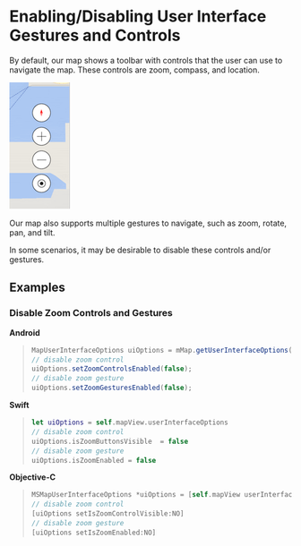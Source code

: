 
# Enabling/Disabling User Interface Gestures and Controls

By default, our map shows a toolbar with controls that the user can use to navigate the map. These controls are zoom, compass, and location.

![User Interface Controls](media/User_Interface_Controls.png)

Our map also supports multiple gestures to navigate, such as zoom, rotate, pan, and tilt.

In some scenarios, it may be desirable to disable these controls and/or gestures.

## Examples

### Disable Zoom Controls and Gestures

**Android**

>``` Java
> MapUserInterfaceOptions uiOptions = mMap.getUserInterfaceOptions();
> // disable zoom control
> uiOptions.setZoomControlsEnabled(false);
> // disable zoom gesture
> uiOptions.setZoomGesturesEnabled(false);
>```

**Swift**

>``` swift
> let uiOptions = self.mapView.userInterfaceOptions
> // disable zoom control
> uiOptions.isZoomButtonsVisible  = false
> // disable zoom gesture
> uiOptions.isZoomEnabled = false
>```

**Objective-C**

>``` objectivec
> MSMapUserInterfaceOptions *uiOptions = [self.mapView userInterfaceOptions];
> // disable zoom control
> [uiOptions setIsZoomControlVisible:NO]
> // disable zoom gesture
> [uiOptions setIsZoomEnabled:NO]
>```